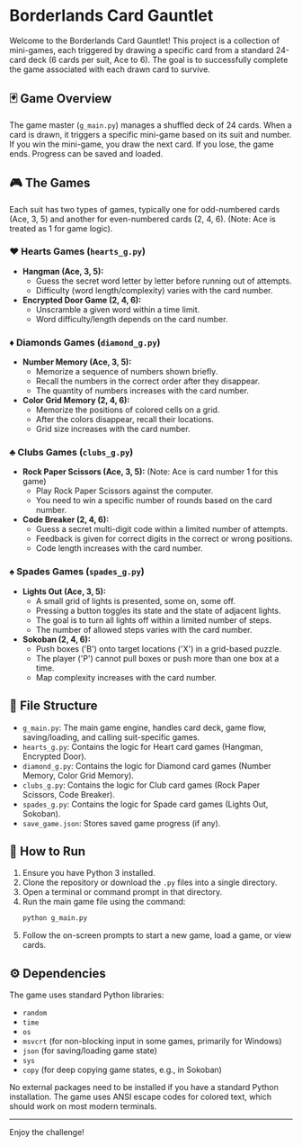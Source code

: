 # Borderlands Card Gauntlet

Welcome to the Borderlands Card Gauntlet! This project is a collection of mini-games, each triggered by drawing a specific card from a standard 24-card deck (6 cards per suit, Ace to 6). The goal is to successfully complete the game associated with each drawn card to survive.

## 🃏 Game Overview

The game master (`g_main.py`) manages a shuffled deck of 24 cards. When a card is drawn, it triggers a specific mini-game based on its suit and number. If you win the mini-game, you draw the next card. If you lose, the game ends. Progress can be saved and loaded.

## 🎮 The Games

Each suit has two types of games, typically one for odd-numbered cards (Ace, 3, 5) and another for even-numbered cards (2, 4, 6). (Note: Ace is treated as 1 for game logic).

### ♥️ Hearts Games (`hearts_g.py`)

*   **Hangman (Ace, 3, 5):**
    *   Guess the secret word letter by letter before running out of attempts.
    *   Difficulty (word length/complexity) varies with the card number.
*   **Encrypted Door Game (2, 4, 6):**
    *   Unscramble a given word within a time limit.
    *   Word difficulty/length depends on the card number.

### ♦️ Diamonds Games (`diamond_g.py`)

*   **Number Memory (Ace, 3, 5):**
    *   Memorize a sequence of numbers shown briefly.
    *   Recall the numbers in the correct order after they disappear.
    *   The quantity of numbers increases with the card number.
*   **Color Grid Memory (2, 4, 6):**
    *   Memorize the positions of colored cells on a grid.
    *   After the colors disappear, recall their locations.
    *   Grid size increases with the card number.

### ♣️ Clubs Games (`clubs_g.py`)

*   **Rock Paper Scissors (Ace, 3, 5):** (Note: Ace is card number 1 for this game)
    *   Play Rock Paper Scissors against the computer.
    *   You need to win a specific number of rounds based on the card number.
*   **Code Breaker (2, 4, 6):**
    *   Guess a secret multi-digit code within a limited number of attempts.
    *   Feedback is given for correct digits in the correct or wrong positions.
    *   Code length increases with the card number.

### ♠️ Spades Games (`spades_g.py`)

*   **Lights Out (Ace, 3, 5):**
    *   A small grid of lights is presented, some on, some off.
    *   Pressing a button toggles its state and the state of adjacent lights.
    *   The goal is to turn all lights off within a limited number of steps.
    *   The number of allowed steps varies with the card number.
*   **Sokoban (2, 4, 6):**
    *   Push boxes ('B') onto target locations ('X') in a grid-based puzzle.
    *   The player ('P') cannot pull boxes or push more than one box at a time.
    *   Map complexity increases with the card number.

## 📂 File Structure

*   `g_main.py`: The main game engine, handles card deck, game flow, saving/loading, and calling suit-specific games.
*   `hearts_g.py`: Contains the logic for Heart card games (Hangman, Encrypted Door).
*   `diamond_g.py`: Contains the logic for Diamond card games (Number Memory, Color Grid Memory).
*   `clubs_g.py`: Contains the logic for Club card games (Rock Paper Scissors, Code Breaker).
*   `spades_g.py`: Contains the logic for Spade card games (Lights Out, Sokoban).
*   `save_game.json`: Stores saved game progress (if any).

## 🚀 How to Run

1.  Ensure you have Python 3 installed.
2.  Clone the repository or download the `.py` files into a single directory.
3.  Open a terminal or command prompt in that directory.
4.  Run the main game file using the command:
    ```bash
    python g_main.py
    ```
5.  Follow the on-screen prompts to start a new game, load a game, or view cards.

## ⚙️ Dependencies

The game uses standard Python libraries:
*   `random`
*   `time`
*   `os`
*   `msvcrt` (for non-blocking input in some games, primarily for Windows)
*   `json` (for saving/loading game state)
*   `sys`
*   `copy` (for deep copying game states, e.g., in Sokoban)

No external packages need to be installed if you have a standard Python installation. The game uses ANSI escape codes for colored text, which should work on most modern terminals.

---

Enjoy the challenge! 